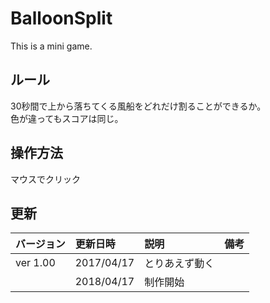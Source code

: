 # BalloonSplit
This is a mini game.

## ルール  
30秒間で上から落ちてくる風船をどれだけ割ることができるか。  
色が違ってもスコアは同じ。  

## 操作方法  
マウスでクリック

## 更新
|バージョン|更新日時|説明|備考|  
|:---|:---|:---|:---| 
|ver 1.00|2017/04/17|とりあえず動く||  
||2018/04/17|制作開始||
